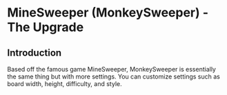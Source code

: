 # MineSweeper (MonkeySweeper) - The Upgrade

## Introduction
Based off the famous game MineSweeper, MonkeySweeper is essentially the same thing but with more settings. You can customize settings such as board width, height, difficulty, and style.

##